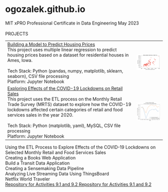 # ogozalek.github.io
MIT xPRO Professional Certificate in Data Engineering May 2023<br>
<br>
PROJECTS<br>
<table>
  <tr>
    <td><a href="https://github.com/ogozalek/Predict_Housing_Prices">Building a Model to Predict Housing Prices </a><br>
    This project uses multiple linear regression to predict housing prices based on a dataset for residential houses in Ames, Iowa.<br>
    <br>
    Tech Stack: Python (pandas, numpy, matplotlib, sklearn, seaborn), CSV file processing<br>
    Platform: Jupyter Notebook</td>
    <td><img src="https://github.com/ogozalek/Predict_Housing_Prices/blob/main/scatterplot1.png" width='300'/></td>
  </tr>
    <tr>
    <td><a href="https://github.com/ogozalek/Covid19_and_Retail_Sales">Exploring Effects of the COVID-19 Lockdowns on Retail Sales </a><br>
    This project uses the ETL process on the Monthly Retail Trade Survey (MRTS) dataset to explore how the COVID-19 lockdowns affected certain categories of retail and food services sales in the year 2020.<br>
    <br>
    Tech Stack: Python (matplotlib, yaml), MySQL, CSV file processing<br>
    Platform: Jupyter Notebook</td>
    <td><img src="https://github.com/ogozalek/Covid19_and_Retail_Sales/blob/main/lineplot1.png" width='300'/></td>
  </tr>
</table>
Using the ETL Process to Explore Effects of the COVID-19 Lockdowns on Selected Monthly Retail and Food Services Sales<br>
Creating a Books Web Application<br>
Build a Transit Data Application<br>
Creating a Sensemaking Data Pipeline<br>
Analyzing Live Streaming Data Using ThingsBoard<br>
Netflix World Traveler<br>
<a href="https://github.com/ogozalek/PCDE-Activity-9.1">Repository for Activities 9.1 and 9.2 </a>
<a href="https://github.com/ogozalek/PCDE-Activity-9.1">Repository for Activities 9.1 and 9.2 </a>
